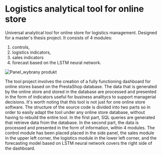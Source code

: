 # Logistics analytical tool for online store
Universal analytical tool for online store for logistics management. Designed for a master's thesis project. It consists of 4 modules: 
1. controls, 
2. logistics indicators,
3. sales indicators
4. forecast based on the LSTM neural network.  

![Panel_wybrany produkt](https://github.com/Pyziol99/ecommerce_analytical_tool/assets/105854634/0d557d91-d504-4614-bde4-75a387d55d28)


The tool project involves the creation of a fully functioning dashboard for
online stores based on the PrestaShop database. The data that is generated
by the online store and stored in the database are processed and presented in 
the form of indicators useful for business analitycs to support managerial decisions. 
It's worth noting that this tool is not just for one online store software.
The structure of the source code is divided into two parts so
in order to easily adapt the tool under any online store database,
without having to rebuild the entire tool.
In the first part, SQL queries are generated that retrieve data from the database. 
In the second part, the data is processed
and presented in the form of information, within 4 modules. 
The control module has been placed placed in the side panel, the sales module in the upper left corner, the logistics module
in the lower left corner, and the forecasting model based on LSTM neural network covers the right side of the dashboard.
